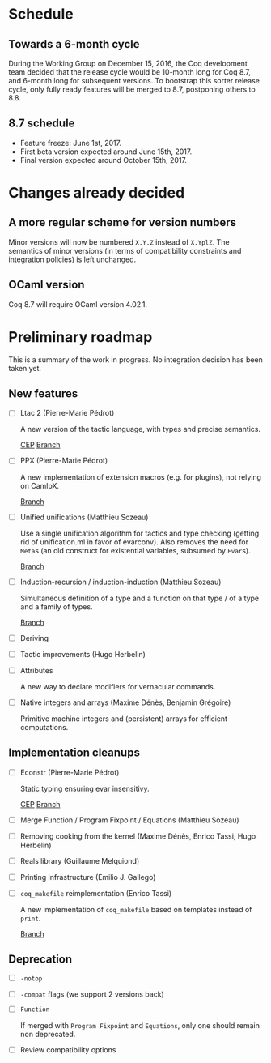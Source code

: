 # Schedule

## Towards a 6-month cycle

During the Working Group on December 15, 2016, the Coq development team
decided that the release cycle would be 10-month long for Coq 8.7, and
6-month long for subsequent versions. To bootstrap this sorter release cycle,
only fully ready features will be merged to 8.7, postponing others to 8.8.

## 8.7 schedule

- Feature freeze: June 1st, 2017.
- First beta version expected around June 15th, 2017.
- Final version expected around October 15th, 2017.

# Changes already decided

## A more regular scheme for version numbers

Minor versions will now be numbered `X.Y.Z` instead of `X.YplZ`. The semantics
of minor versions (in terms of compatibility constraints and integration
policies) is left unchanged.

## OCaml version

Coq 8.7 will require OCaml version 4.02.1.

# Preliminary roadmap

This is a summary of the work in progress. No integration decision
has been taken yet.

## New features

- [ ] Ltac 2 (Pierre-Marie Pédrot)

  A new version of the tactic language, with types and precise semantics.

  [CEP](https://github.com/coq/ceps/blob/master/text/008-typed-ltac.md)
  [Branch](https://github.com/ppedrot/coq/tree/ltac2)

- [ ] PPX (Pierre-Marie Pédrot)

  A new implementation of extension macros (e.g. for plugins), not relying
  on CamlpX.

  [Branch](https://github.com/ppedrot/coq/tree/ppx-test)

- [ ] Unified unifications (Matthieu Sozeau)

  Use a single unification algorithm for tactics and type checking (getting
  rid of unification.ml in favor of evarconv). Also removes the need for `Meta`s
  (an old construct for existential variables, subsumed by `Evar`s).

  [Branch](https://github.com/mattam82/coq/tree/unifall)


- [ ] Induction-recursion / induction-induction (Matthieu Sozeau)

  Simultaneous definition of a type and a function on that type / of a type and
  a family of types.

  [Branch](https://github.com/mattam82/coq/tree/IR)

- [ ] Deriving

- [ ] Tactic improvements (Hugo Herbelin)

- [ ] Attributes

  A new way to declare modifiers for vernacular commands.

- [ ] Native integers and arrays (Maxime Dénès, Benjamin Grégoire)

  Primitive machine integers and (persistent) arrays for efficient computations.

## Implementation cleanups

- [ ] Econstr (Pierre-Marie Pédrot)

  Static typing ensuring evar insensitivy.

  [CEP](https://github.com/coq/ceps/blob/master/text/010-econstr.md)
  [Branch](https://github.com/ppedrot/coq/tree/econstr)

- [ ] Merge Function / Program Fixpoint / Equations (Matthieu Sozeau)

- [ ] Removing cooking from the kernel (Maxime Dénès, Enrico Tassi,
  Hugo Herbelin)

- [ ] Reals library (Guillaume Melquiond)

- [ ] Printing infrastructure (Emilio J. Gallego)

- [ ] `coq_makefile` reimplementation (Enrico Tassi)

  A new implementation of `coq_makefile` based on templates instead of `print`.

  [Branch](https://github.com/gares/coq/tree/feature/coq_makefile2)

## Deprecation

- [ ] `-notop`
- [ ] `-compat` flags (we support 2 versions back)
- [ ] `Function`

  If merged with `Program Fixpoint` and `Equations`, only one should remain
  non deprecated.
  
- [ ] Review compatibility options

